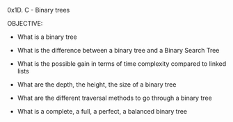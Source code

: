 0x1D. C - Binary trees

OBJECTIVE:
 * What is a binary tree

 * What is the difference between a binary tree and a Binary Search Tree
 * What is the possible gain in terms of time complexity compared to linked lists
 * What are the depth, the height, the size of a binary tree
 * What are the different traversal methods to go through a binary tree
 * What is a complete, a full, a perfect, a balanced binary tree
